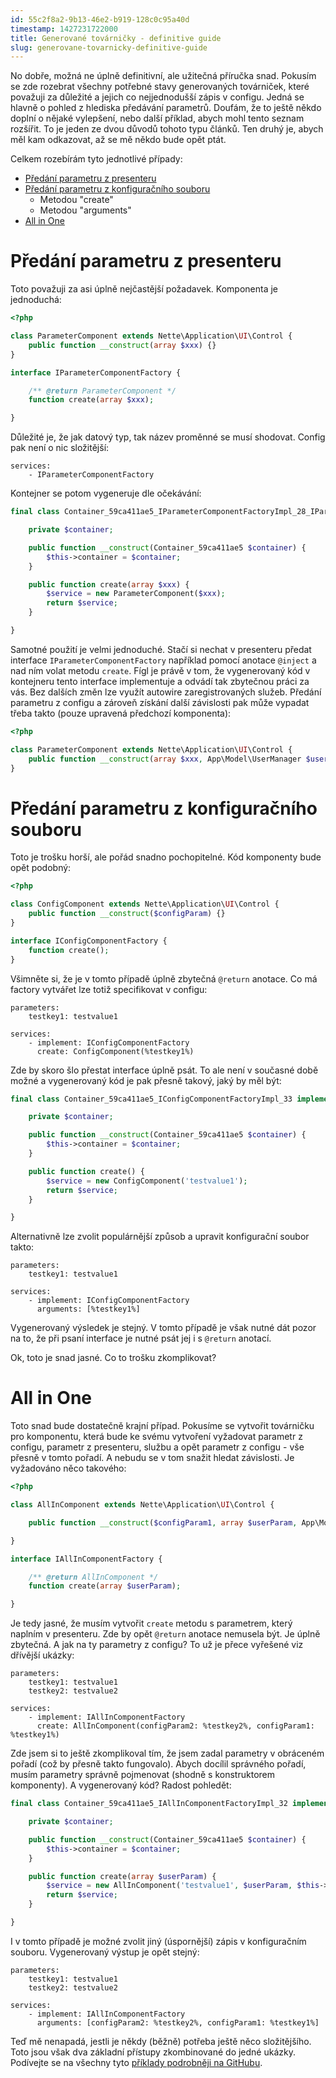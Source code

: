 ```yaml
---
id: 55c2f8a2-9b13-46e2-b919-128c0c95a40d
timestamp: 1427231722000
title: Generované továrničky - definitive guide
slug: generovane-tovarnicky-definitive-guide
---
```

No dobře, možná ne úplně definitivní, ale užitečná příručka snad. Pokusím se zde rozebrat všechny potřebné stavy generovaných továrniček, které považuji za důležité a jejich co nejjednodušší zápis v configu. Jedná se hlavně o pohled z hlediska předávání parametrů. Doufám, že to ještě někdo doplní o nějaké vylepšení, nebo další příklad, abych mohl tento seznam rozšířit. To je jeden ze dvou důvodů tohoto typu článků. Ten druhý je, abych měl kam odkazovat, až se mě někdo bude opět ptát.

Celkem rozebírám tyto jednotlivé případy:
- [Předání parametru z presenteru](#toc-predani-parametru-z-presenteru)
- [Předání parametru z konfiguračního souboru](#toc-predani-parametru-z-konfiguracniho-souboru)
  - Metodou "create"
  - Metodou "arguments"
- [All in One](#toc-all-in-one)

# Předání parametru z presenteru

Toto považuji za asi úplně nejčastější požadavek. Komponenta je jednoduchá:

```php
<?php

class ParameterComponent extends Nette\Application\UI\Control {
	public function __construct(array $xxx) {}
}

interface IParameterComponentFactory {

	/** @return ParameterComponent */
	function create(array $xxx);

}
```

Důležité je, že jak datový typ, tak název proměnné se musí shodovat. Config pak není o nic složitější:

```neon
services:
	- IParameterComponentFactory
```

Kontejner se potom vygeneruje dle očekávání:

```php
final class Container_59ca411ae5_IParameterComponentFactoryImpl_28_IParameterComponentFactory implements IParameterComponentFactory {

	private $container;

	public function __construct(Container_59ca411ae5 $container) {
		$this->container = $container;
	}

	public function create(array $xxx) {
		$service = new ParameterComponent($xxx);
		return $service;
	}

}
```

Samotné použití je velmi jednoduché. Stačí si nechat v presenteru předat interface `IParameterComponentFactory` například pomocí anotace `@inject` a nad ním volat metodu `create`. Fígl je právě v tom, že vygenerovaný kód v kontejneru tento interface implementuje a odvádí tak zbytečnou práci za vás. Bez dalších změn lze využít autowire zaregistrovaných služeb. Předání parametru z configu a zároveň získání další závislosti pak může vypadat třeba takto (pouze upravená předchozí komponenta):

```php
<?php

class ParameterComponent extends Nette\Application\UI\Control {
	public function __construct(array $xxx, App\Model\UserManager $userManager) {}
}
```

# Předání parametru z konfiguračního souboru

Toto je trošku horší, ale pořád snadno pochopitelné. Kód komponenty bude opět podobný:

```php
<?php

class ConfigComponent extends Nette\Application\UI\Control {
	public function __construct($configParam) {}
}

interface IConfigComponentFactory {
	function create();
}
```

Všimněte si, že je v tomto případě úplně zbytečná `@return` anotace. Co má factory vytvářet lze totiž specifikovat v configu:

```neon
parameters:
	testkey1: testvalue1

services:
	- implement: IConfigComponentFactory
	  create: ConfigComponent(%testkey1%)
```

Zde by skoro šlo přestat interface úplně psát. To ale není v současné době možné a vygenerovaný kód je pak přesně takový, jaký by měl být:

```php
final class Container_59ca411ae5_IConfigComponentFactoryImpl_33 implements IConfigComponentFactory {

	private $container;

	public function __construct(Container_59ca411ae5 $container) {
		$this->container = $container;
	}

	public function create() {
		$service = new ConfigComponent('testvalue1');
		return $service;
	}

}
```

Alternativně lze zvolit populárnější způsob a upravit konfigurační soubor takto:

```neon
parameters:
	testkey1: testvalue1

services:
	- implement: IConfigComponentFactory
	  arguments: [%testkey1%]
```

Vygenerovaný výsledek je stejný. V tomto případě je však nutné dát pozor na to, že při psaní interface je nutné psát jej i s `@return` anotací.

Ok, toto je snad jasné. Co to trošku zkomplikovat?

# All in One

Toto snad bude dostatečně krajní případ. Pokusíme se vytvořit továrničku pro komponentu, která bude ke svému vytvoření vyžadovat parametr z configu, parametr z presenteru, službu a opět parametr z configu - vše přesně v tomto pořadí. A nebudu se v tom snažit hledat závislosti. Je vyžadováno něco takového:

```php
<?php

class AllInComponent extends Nette\Application\UI\Control {

	public function __construct($configParam1, array $userParam, App\Model\UserManager $userManager, $configParam2) {}

}

interface IAllInComponentFactory {

	/** @return AllInComponent */
	function create(array $userParam);

}
```

Je tedy jasné, že musím vytvořit `create` metodu s parametrem, který naplním v presenteru. Zde by opět `@return` anotace nemusela být. Je úplně zbytečná. A jak na ty parametry z configu? To už je přece vyřešené viz dřívější ukázky:

```neon
parameters:
	testkey1: testvalue1
	testkey2: testvalue2

services:
	- implement: IAllInComponentFactory
	  create: AllInComponent(configParam2: %testkey2%, configParam1: %testkey1%)
```

Zde jsem si to ještě zkomplikoval tím, že jsem zadal parametry v obráceném pořadí (což by přesně takto fungovalo). Abych docílil správného pořadí, musím parametry správně pojmenovat (shodně s konstruktorem komponenty). A vygenerovaný kód? Radost pohledět:

```php
final class Container_59ca411ae5_IAllInComponentFactoryImpl_32 implements IAllInComponentFactory {

	private $container;

	public function __construct(Container_59ca411ae5 $container) {
		$this->container = $container;
	}

	public function create(array $userParam) {
		$service = new AllInComponent('testvalue1', $userParam, $this->container->getService('27_App_Model_UserManager'), 'testvalue2');
		return $service;
	}

}
```

I v tomto případě je možné zvolit jiný (úspornější) zápis v konfiguračním souboru. Vygenerovaný výstup je opět stejný:

```neon
parameters:
	testkey1: testvalue1
	testkey2: testvalue2

services:
	- implement: IAllInComponentFactory
	  arguments: [configParam2: %testkey2%, configParam1: %testkey1%]
```

Teď mě nenapadá, jestli je někdy (běžně) potřeba ještě něco složitějšího. Toto jsou však dva základní přístupy zkombinované do jedné ukázky. Podívejte se na všechny tyto [příklady podrobněji na GitHubu](https://github.com/mrtnzlml/generated-factories).